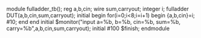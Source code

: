 module fulladder_tb();
reg a,b,cin;
wire sum,carryout;
integer i;
fulladder DUT(a,b,cin,sum,carryout);
initial
begin
for(i=0;i<8;i=i+1)
begin
{a,b,cin}=i;
#10;
end
end
initial $monitor("input a=%b, b=%b, cin=%b, sum=%b, carry=%b",a,b,cin,sum,carryout);
initial #100 $finish;
endmodule

